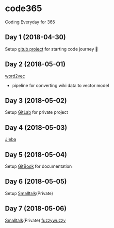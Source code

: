 # code365
Coding Everyday for 365

## Day 1 (2018-04-30)
Setup [gitub project](https://github.com/giggslam/code365) for starting code journey 🏃

## Day 2 (2018-05-01)
[word2vec](https://github.com/giggslam/word2vec)
- pipeline for converting wiki data to vector model

## Day 3 (2018-05-02)
Setup [GitLab](https://www.gitlab.com) for private project

## Day 4 (2018-05-03)
[Jieba](https://github.com/giggslam/jieba)

## Day 5 (2018-05-04)
Setup [GitBook](https://www.gitbook.com) for documentation

## Day 6 (2018-05-05)
Setup [Smalltalk](https://gitlab.com/ryanlam/Smalltalk)(Private)

## Day 7 (2018-05-06)
[Smalltalk](https://gitlab.com/ryanlam/Smalltalk)(Private)
[fuzzywuzzy](https://github.com/giggslam/fuzzywuzzy)